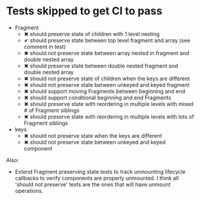 # Tests skipped to get CI to pass

- Fragment
	- ✖ should preserve state of children with 1 level nesting
	- ✔ should preserve state between top level fragment and array (see comment in test)
	- ✖ should not preserve state between array nested in fragment and double nested array
	- ✖ should preserve state between double nested fragment and double nested array
	- ✖ should not preserve state of children when the keys are different
	- ✖ should not preserve state between unkeyed and keyed fragment
	- ✖ should support moving Fragments between beginning and end
	- ✖ should support conditional beginning and end Fragments
	- ✖ should preserve state with reordering in multiple levels with mixed # of Fragment siblings
	- ✖ should preserve state with reordering in multiple levels with lots of Fragment siblings
- keys
	- ✖ should not preserve state when the keys are different
	- ✖ should not preserve state between unkeyed and keyed component

Also:

- Extend Fragment preserving state tests to track unmounting lifecycle callbacks to verify
  components are properly unmounted. I think all 'should not preserve' tests are the ones
  that will have unmount operations.
